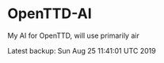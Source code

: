 # OpenTTD-AI
My AI for OpenTTD, will use primarily air

Latest backup: Sun Aug 25 11:41:01 UTC 2019
